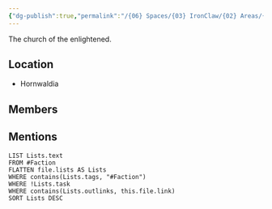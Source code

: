 ```yaml
---
{"dg-publish":true,"permalink":"/{06} Spaces/{03} IronClaw/{02} Areas/{03} Faction/{01} Misc/Church of S'Allamer/","title":"Church of S'Allamer"}
---
```



The church of the enlightened.

## Location

- Hornwaldia

## Members

## Mentions

```dataview
LIST Lists.text
FROM #Faction 
FLATTEN file.lists AS Lists
WHERE contains(Lists.tags, "#Faction")
WHERE !Lists.task
WHERE contains(Lists.outlinks, this.file.link)
SORT Lists DESC
```
